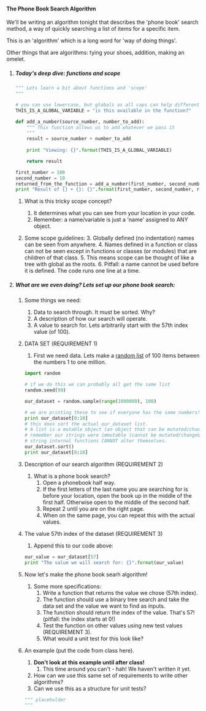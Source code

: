 

#### The Phone Book Search Algorithm

We'll be writing an algorithm tonight that describes the 'phone book' search method, a way of quickly searching a list of items for a specific item.

This is an 'algorithm' which is a long word for 'way of doing things'.

Other things that are algorithms: tying your shoes, addition, making an omelet.



1. ##### Today's deep dive: functions and scope

    ```python
    """ Lets learn a bit about functions and 'scope'
    """
    
    # you can use lowercase, but globals as all caps can help differentiate.
    THIS_IS_A_GLOBAL_VARIABLE = "is this available in the function?"

    def add_a_number(source_number, number_to_add):
        """ This function allows us to add whatever we pass it
        """
        result = source_number + number_to_add
        
        print "Viewing: {}".format(THIS_IS_A_GLOBAL_VARIABLE)

        return result

    first_number = 100
    second_number = 10
    returned_from_the_function = add_a_number(first_number, second_number)
    print "Result of {} + {}: {}".format(first_number, second_number, returned_from_the_function)
    ```

    1. What is this tricky scope concept?
        1. It determines what you can see from your location in your code. 
        2. Remember: a name/variable is just a 'name' assigned to ANY object.

    2. Some scope guidelines:
        3. Globally defined (no indentation) names can be seen from anywhere.
        4. Names defined in a function or class can not be seen except in functions or classes (or modules) that are children of that class.
        5. This means scope can be thought of like a tree with global as the roots.
        6. Pitfall: a name cannot be used before it is defined. The code runs one line at a time.



2. ##### What are we even doing? Lets set up our phone book search:
    
    1. Some things we need:
        1. Data to search through. It must be sorted. Why?
        2. A description of how our search will operate.
        3. A value to search for. Lets arbitrarily start with the 57th index value (of 100).

    2. DATA SET (REQUIREMENT 1)
        1. First we need data. Lets make a [random list](https://docs.python.org/2/library/random.html#random.sample) of 100 items between the numbers 1 to one million.
        ```python
        import random

        # if we do this we can probably all get the same list        
        random.seed(99)

        our_dataset = random.sample(range(1000000), 100)
        
        # we are printing these to see if everyone has the same numbers! check it.
        print our_dataset[0:10]
        # this does sort the actual our_dataset list. 
        # A list is a mutable object (an object that can be mutated/changed).
        # remember our strings were immutable (cannot be mutated/changed) objects.
        # string internal functions CANNOT alter themselves.
        our_dataset.sort()
        print our_dataset[0:10]
        ```

    3. Description of our search algorithm (REQUIREMENT 2)
        1. What is a phone book search?
            1. Open a phonebook half way.
            2. If the first letters of the last name you are searching for is before your location, open the book up in the middle of the first half. Otherwise open to the middle of the second half.
            3. Repeat 2 until you are on the right page.
            4. When on the same page, you can repeat this with the actual values.

    4. The value 57th index of the dataset (REQUIREMENT 3)
        1. Append this to our code above:
        ```python
        our_value = our_dataset[57]
        print "The value we will search for: {}".format(our_value)
        ```

    5. Now let's make the phone book searh algorithm!
        1. Some more specifications:
            1. Write a function that returns the value we chose (57th index).
            2. The function should use a binary tree search and take the data set and the value we want to find as inputs.
            3. The function should return the index of the value. That's 57! (pitfall: the index starts at 0!)
            4. Test the function on other values using new test values (REQUIREMENT 3).
            5. What would a unit test for this look like?

    6. An example (put the code from class here).
        1. **Don't look at this example until after class!**
            1. This time around you can't - hah! We haven't written it yet.
        2. How can we use this same set of requirements to write other algorithms?
        3. Can we use this as a structure for unit tests?
        ```python
        """ placeholder
        """
        ```

